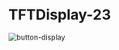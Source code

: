 
# TFTDisplay-23

![button-display](https://user-images.githubusercontent.com/105904645/224463528-91079a33-acd3-41ba-a119-74ce2ba5f10f.jpg)
